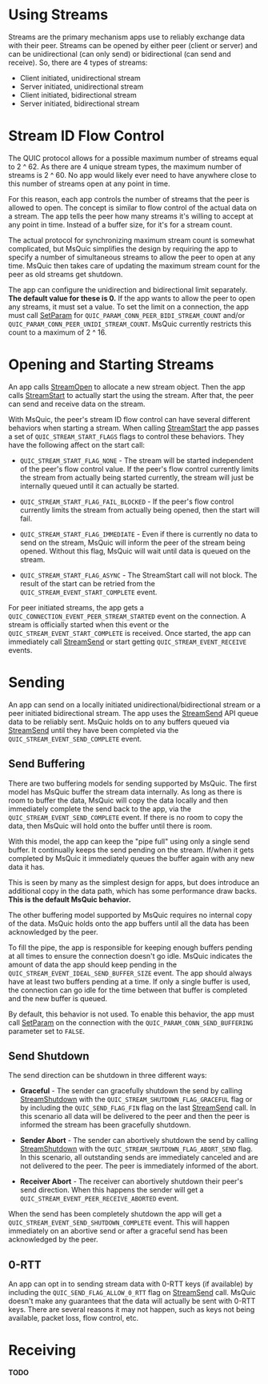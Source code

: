 Using Streams
======

Streams are the primary mechanism apps use to reliably exchange data with their peer. Streams can be opened by either peer (client or server) and can be unidirectional (can only send) or bidirectional (can send and receive). So, there are 4 types of streams:

- Client initiated, unidirectional stream
- Server initiated, unidirectional stream
- Client initiated, bidirectional stream
- Server initiated, bidirectional stream

# Stream ID Flow Control

The QUIC protocol allows for a possible maximum number of streams equal to 2 ^ 62. As there are 4 unique stream types, the maximum number of streams is 2 ^ 60. No app would likely ever need to have anywhere close to this number of streams open at any point in time.

For this reason, each app controls the number of streams that the peer is allowed to open. The concept is similar to flow control of the actual data on a stream. The app tells the peer how many streams it's willing to accept at any point in time. Instead of a buffer size, for it's for a stream count.

The actual protocol for synchronizing maximum stream count is somewhat complicated, but MsQuic simplifies the design by requiring the app to specify a number of simultaneous streams to allow the peer to open at any time. MsQuic then takes care of updating the maximum stream count for the peer as old streams get shutdown.

The app can configure the unidirection and bidirectional limit separately. **The default value for these is 0.** If the app wants to allow the peer to open any streams, it must set a value. To set the limit on a connection, the app must call [SetParam](v1/SetParam.md) for `QUIC_PARAM_CONN_PEER_BIDI_STREAM_COUNT` and/or `QUIC_PARAM_CONN_PEER_UNIDI_STREAM_COUNT`. MsQuic currently restricts this count to a maximum of 2 ^ 16.

# Opening and Starting Streams

An app calls [StreamOpen](v1/StreamOpen.md) to allocate a new stream object. Then the app calls [StreamStart](v1/StreamStart.md) to actually start the using the stream. After that, the peer can send and receive data on the stream.

With MsQuic, the peer's stream ID flow control can have several different behaviors when starting a stream. When calling [StreamStart](v1/StreamStart.md) the app passes a set of `QUIC_STREAM_START_FLAGS` flags to control these behaviors. They have the following affect on the start call:

- `QUIC_STREAM_START_FLAG_NONE` - The stream will be started independent of the peer's flow control value. If the peer's flow control currently limits the stream from actually being started currently, the stream will just be internally queued until it can actually be started.

- `QUIC_STREAM_START_FLAG_FAIL_BLOCKED` - If the peer's flow control currently limits the stream from actually being opened, then the start will fail.

- `QUIC_STREAM_START_FLAG_IMMEDIATE` - Even if there is currently no data to send on the stream, MsQuic will inform the peer of the stream being opened. Without this flag, MsQuic will wait until data is queued on the stream.

- `QUIC_STREAM_START_FLAG_ASYNC` - The StreamStart call will not block. The result of the start can be retried from the `QUIC_STREAM_EVENT_START_COMPLETE` event.

For peer initiated streams, the app gets a `QUIC_CONNECTION_EVENT_PEER_STREAM_STARTED` event on the connection. A stream is officially started when this event or the `QUIC_STREAM_EVENT_START_COMPLETE` is received. Once started, the app can immediately call [StreamSend](v1/StreamSend.md) or start getting `QUIC_STREAM_EVENT_RECEIVE` events.

# Sending

An app can send on a locally initiated unidirectional/bidirectional stream or a peer initiated bidirectional stream. The app uses the [StreamSend](v1/StreamSend.md) API queue data to be reliably sent. MsQuic holds on to any buffers queued via [StreamSend](v1/StreamSend.md) until they have been completed via the `QUIC_STREAM_EVENT_SEND_COMPLETE` event.

## Send Buffering

There are two buffering models for sending supported by MsQuic. The first model has MsQuic buffer the stream data internally. As long as there is room to buffer the data, MsQuic will copy the data locally and then immediately complete the send back to the app, via the `QUIC_STREAM_EVENT_SEND_COMPLETE` event. If there is no room to copy the data, then MsQuic will hold onto the buffer until there is room.

With this model, the app can keep the "pipe full" using only a single send buffer. It continually keeps the send pending on the stream. If/when it gets completed by MsQuic it immediately queues the buffer again with any new data it has.

This is seen by many as the simplest design for apps, but does introduce an additional copy in the data path, which has some performance draw backs. **This is the default MsQuic behavior.**

The other buffering model supported by MsQuic requires no internal copy of the data. MsQuic holds onto the app buffers until all the data has been acknowledged by the peer.

To fill the pipe, the app is responsible for keeping enough buffers pending at all times to ensure the connection doesn't go idle. MsQuic indicates the amount of data the app should keep pending in the `QUIC_STREAM_EVENT_IDEAL_SEND_BUFFER_SIZE` event. The app should always have at least two buffers pending at a time. If only a single buffer is used, the connection can go idle for the time between that buffer is completed and the new buffer is queued.

By default, this behavior is not used. To enable this behavior, the app must call [SetParam](v1/SetParam.md) on the connection with the `QUIC_PARAM_CONN_SEND_BUFFERING` parameter set to `FALSE`.

## Send Shutdown

The send direction can be shutdown in three different ways:

- **Graceful** - The sender can gracefully shutdown the send by calling [StreamShutdown](v1/StreamShutdown.md) with the `QUIC_STREAM_SHUTDOWN_FLAG_GRACEFUL` flag or by including the `QUIC_SEND_FLAG_FIN` flag on the last [StreamSend](v1/StreamSend.md) call. In this scenario all data will be delivered to the peer and then the peer is informed the stream has been gracefully shutdown.

- **Sender Abort** - The sender can abortively shutdown the send by calling [StreamShutdown](v1/StreamShutdown.md) with the `QUIC_STREAM_SHUTDOWN_FLAG_ABORT_SEND` flag. In this scenario, all outstanding sends are immediately canceled and are not delivered to the peer. The peer is immediately informed of the abort.

- **Receiver Abort** - The receiver can abortively shutdown their peer's send direction. When this happens the sender will get a `QUIC_STREAM_EVENT_PEER_RECEIVE_ABORTED` event.

When the send has been completely shutdown the app will get a `QUIC_STREAM_EVENT_SEND_SHUTDOWN_COMPLETE` event. This will happen immediately on an abortive send or after a graceful send has been acknowledged by the peer.

## 0-RTT

An app can opt in to sending stream data with 0-RTT keys (if available) by including the `QUIC_SEND_FLAG_ALLOW_0_RTT` flag on [StreamSend](v1/StreamSend.md) call. MsQuic doesn't make any guarantees that the data will actually be sent with 0-RTT keys. There are several reasons it may not happen, such as keys not being available, packet loss, flow control, etc.

# Receiving

**TODO**
